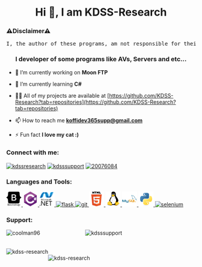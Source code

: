 <h1 align="center">Hi 👋, I am KDSS-Research</h1>

<h3>⚠Disclaimer⚠</h3>
<pre align="center">
I, the author of these programs, am not responsible for their use or for actions taken with the help of this program. Any illegal actions are punishable by criminal prosecution! These programs are designed only to protect your programs and protect / create protection. When you use its code / executable, be sure to indicate the author (does not apply to ). Using my programs for illegal purposes is prohibited!
</pre>

<h3 align="center">I developer of some programs like AVs, Servers and etc...</h3>

- 🔭 I’m currently working on **Moon FTP**

- 🌱 I’m currently learning **C#**

- 👨‍💻 All of my projects are available at [https://github.com/KDSS-Research?tab=repositories](https://github.com/KDSS-Research?tab=repositories)

- 📫 How to reach me **koffidev365supp@gmail.com**

- ⚡ Fun fact **I love my cat :)**

<h3 align="left">Connect with me:</h3>
<p align="left">
<a href="https://dev.to/kdssresearch" target="blank"><img align="center" src="https://raw.githubusercontent.com/rahuldkjain/github-profile-readme-generator/master/src/images/icons/Social/devto.svg" alt="kdssresearch" height="30" width="40" /></a>
<a href="https://twitter.com/kdsssupport" target="blank"><img align="center" src="https://raw.githubusercontent.com/rahuldkjain/github-profile-readme-generator/master/src/images/icons/Social/twitter.svg" alt="kdsssupport" height="30" width="40" /></a>
<a href="https://stackoverflow.com/users/20076084" target="blank"><img align="center" src="https://raw.githubusercontent.com/rahuldkjain/github-profile-readme-generator/master/src/images/icons/Social/stack-overflow.svg" alt="20076084" height="30" width="40" /></a>
</p>

<h3 align="left">Languages and Tools:</h3>
<p align="left"> <a href="https://getbootstrap.com" target="_blank" rel="noreferrer"> <img src="https://raw.githubusercontent.com/devicons/devicon/master/icons/bootstrap/bootstrap-plain-wordmark.svg" alt="bootstrap" width="40" height="40"/> </a> <a href="https://www.w3schools.com/cs/" target="_blank" rel="noreferrer"> <img src="https://raw.githubusercontent.com/devicons/devicon/master/icons/csharp/csharp-original.svg" alt="csharp" width="40" height="40"/> </a> <a href="https://dotnet.microsoft.com/" target="_blank" rel="noreferrer"> <img src="https://raw.githubusercontent.com/devicons/devicon/master/icons/dot-net/dot-net-original-wordmark.svg" alt="dotnet" width="40" height="40"/> </a> <a href="https://flask.palletsprojects.com/" target="_blank" rel="noreferrer"> <img src="https://www.vectorlogo.zone/logos/pocoo_flask/pocoo_flask-icon.svg" alt="flask" width="40" height="40"/> </a> <a href="https://git-scm.com/" target="_blank" rel="noreferrer"> <img src="https://www.vectorlogo.zone/logos/git-scm/git-scm-icon.svg" alt="git" width="40" height="40"/> </a> <a href="https://www.w3.org/html/" target="_blank" rel="noreferrer"> <img src="https://raw.githubusercontent.com/devicons/devicon/master/icons/html5/html5-original-wordmark.svg" alt="html5" width="40" height="40"/> </a> <a href="https://www.linux.org/" target="_blank" rel="noreferrer"> <img src="https://raw.githubusercontent.com/devicons/devicon/master/icons/linux/linux-original.svg" alt="linux" width="40" height="40"/> </a> <a href="https://www.mysql.com/" target="_blank" rel="noreferrer"> <img src="https://raw.githubusercontent.com/devicons/devicon/master/icons/mysql/mysql-original-wordmark.svg" alt="mysql" width="40" height="40"/> </a> <a href="https://www.python.org" target="_blank" rel="noreferrer"> <img src="https://raw.githubusercontent.com/devicons/devicon/master/icons/python/python-original.svg" alt="python" width="40" height="40"/> </a> <a href="https://www.selenium.dev" target="_blank" rel="noreferrer"> <img src="https://raw.githubusercontent.com/detain/svg-logos/780f25886640cef088af994181646db2f6b1a3f8/svg/selenium-logo.svg" alt="selenium" width="40" height="40"/> </a> </p>

<h3 align="left">Support:</h3>
<p><a href="https://www.buymeacoffee.com/coolman96"> <img align="left" src="https://cdn.buymeacoffee.com/buttons/v2/default-yellow.png" height="50" width="210" alt="coolman96" /></a><a href="https://ko-fi.com/kdsssupport"> <img align="left" src="https://cdn.ko-fi.com/cdn/kofi3.png?v=3" height="50" width="210" alt="kdsssupport" /></a></p><br><br>

<p><img align="left" src="https://github-readme-stats.vercel.app/api/top-langs?username=kdss-research&show_icons=true&locale=en&layout=compact" alt="kdss-research" /></p>

<p>&nbsp;<img align="center" src="https://github-readme-stats.vercel.app/api?username=kdss-research&show_icons=true&locale=en" alt="kdss-research" /></p>
